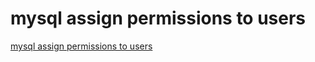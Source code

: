 # mysql assign permissions to users
[mysql assign permissions to users](https://aiwithcloud.com/2022/09/16/mysql_assign_permissions_to_users/)